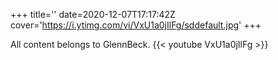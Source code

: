 +++
title=''
date=2020-12-07T17:17:42Z
cover='https://i.ytimg.com/vi/VxU1a0jIlFg/sddefault.jpg'
+++

All content belongs to GlennBeck.
{{< youtube VxU1a0jIlFg >}}
